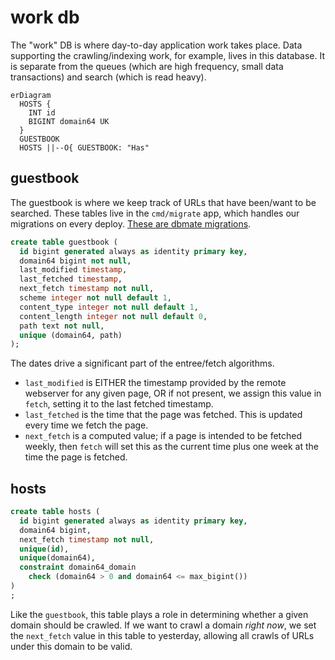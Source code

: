 # work db

The "work" DB is where day-to-day application work takes place. Data supporting the crawling/indexing work, for example, lives in this database. It is separate from the queues (which are high frequency, small data transactions) and search (which is read heavy).

[//]: # ( O| - Zero or one )
[//]: # ( || - One and only one )
[//]: # ( O{ - Zero or many )
[//]: # ( |{ - One or many )

```mermaid
erDiagram
  HOSTS {
    INT id
    BIGINT domain64 UK
  }
  GUESTBOOK 
  HOSTS ||--O{ GUESTBOOK: "Has"
```

## guestbook

The guestbook is where we keep track of URLs that have been/want to be searched. These tables live in the `cmd/migrate` app, which handles our migrations on every deploy. [These are dbmate migrations](https://github.com/GSA-TTS/jemison/tree/main/cmd/migrate/work_db/db/migrations).

```sql
create table guestbook (
  id bigint generated always as identity primary key,
  domain64 bigint not null,
  last_modified timestamp,
  last_fetched timestamp,
  next_fetch timestamp not null,
  scheme integer not null default 1,
  content_type integer not null default 1,
  content_length integer not null default 0,
  path text not null,
  unique (domain64, path)
);
```

The dates drive a significant part of the entree/fetch algorithms.

* `last_modified` is EITHER the timestamp provided by the remote webserver for any given page, OR if not present, we assign this value in `fetch`, setting it to the last fetched timestamp.
* `last_fetched` is the time that the page was fetched. This is updated every time we fetch the page.
* `next_fetch` is a computed value; if a page is intended to be fetched weekly, then `fetch` will set this as the current time plus one week at the time the page is fetched. 

## hosts

```sql
create table hosts (
  id bigint generated always as identity primary key,
  domain64 bigint,
  next_fetch timestamp not null,
  unique(id),
  unique(domain64),
  constraint domain64_domain 
    check (domain64 > 0 and domain64 <= max_bigint())
)
;
```

Like the `guestbook`, this table plays a role in determining whether a given domain should be crawled. If we want to crawl a domain *right now*, we set the `next_fetch` value in this table to yesterday, allowing all crawls of URLs under this domain to be valid. 
